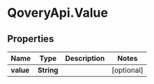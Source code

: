 # QoveryApi.Value

## Properties

Name | Type | Description | Notes
------------ | ------------- | ------------- | -------------
**value** | **String** |  | [optional] 


